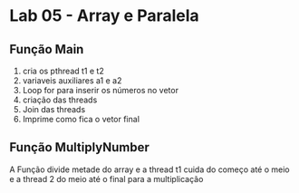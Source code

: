 # Lab 05 - Array e Paralela
## Função Main
  1. cria os pthread t1 e t2
  2. variaveis auxiliares a1 e a2
  3. Loop for para inserir os números no vetor
  4. criação das threads
  5. Join das threads
  6. Imprime como fica o vetor final
## Função MultiplyNumber
  A Função divide metade do array e a thread t1 cuida do começo até o meio e a thread 2 do meio até o final para a multiplicação
